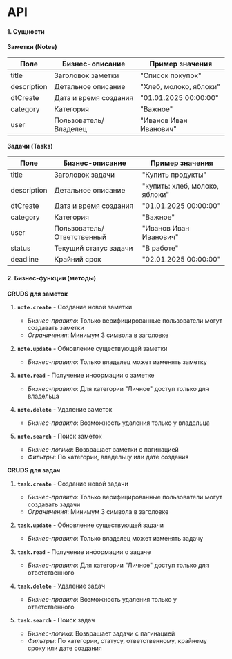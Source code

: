 # API

#### 1. Сущности
**Заметки (Notes)**

| Поле        | Бизнес-описание       | Пример значения        |
|-------------|-----------------------|------------------------|
| title       | Заголовок заметки     | "Список покупок"       |
| description | Детальное описание    | "Хлеб, молоко, яблоки" |
| dtCreate    | Дата и время создания | "01.01.2025 00:00:00"  |
| category    | Категория             | "Важное"               |
| user        | Пользователь/Владелец | "Иванов Иван Иванович" |

**Задачи (Tasks)**

| Поле        | Бизнес-описание            | Пример значения                |
|-------------|----------------------------|--------------------------------|
| title       | Заголовок задачи           | "Купить продукты"              |
| description | Детальное описание         | "купить: хлеб, молоко, яблоки" |
| dtCreate    | Дата и время создания      | "01.01.2025 00:00:00"          |
| category    | Категория                  | "Важное"                       |
| user        | Пользователь/Ответственный | "Иванов Иван Иванович"         |
| status      | Текущий статус задачи      | "В работе"                     |
| deadline    | Крайний срок               | "02.01.2025 00:00:00"          |

#### 2. Бизнес-функции (методы)
**CRUDS для заметок**
1. **`note.create`** - Создание новой заметки
    - *Бизнес-правило*: Только верифицированные пользователи могут создавать заметки
    - *Ограничения*: Минимум 3 символа в заголовке

2. **`note.update`** - Обновление существующей заметки
    - *Бизнес-правило*: Только владелец может изменять заметку

3. **`note.read`** - Получение информации о заметке
    - *Бизнес-правило*: Для категории "Личное" доступ только для владельца

4. **`note.delete`** - Удаление заметок
    - *Бизнес-правило*: Возможность удаления только у владельца

5. **`note.search`** - Поиск заметок
    - *Бизнес-логика*: Возвращает заметки с пагинацией
    - *Фильтры*: По категории, владельцу или дате создания

**CRUDS для задач**
1. **`task.create`** - Создание новой задачи
    - *Бизнес-правило*: Только верифицированные пользователи могут создавать задачи
    - *Ограничения*: Минимум 3 символа в заголовке

2. **`task.update`** - Обновление существующей задачи
    - *Бизнес-правило*: Только владелец может изменять задачу

3. **`task.read`** - Получение информации о задаче
    - *Бизнес-правило*: Для категории "Личное" доступ только для ответственного

4. **`task.delete`** - Удаление задач
    - *Бизнес-правило*: Возможность удаления только у ответственного

5. **`task.search`** - Поиск задач
    - *Бизнес-логика*: Возвращает задачи с пагинацией
    - *Фильтры*: По категории, статусу, ответственному, крайнему сроку или дате создания